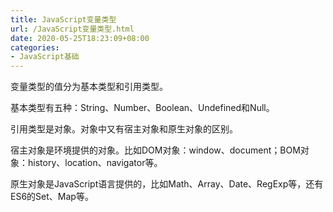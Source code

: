 ```yaml
---
title: JavaScript变量类型
url: /JavaScript变量类型.html
date: 2020-05-25T18:23:09+08:00
categories:
- JavaScript基础
---
```


变量类型的值分为基本类型和引用类型。

基本类型有五种：String、Number、Boolean、Undefined和Null。

引用类型是对象。对象中又有宿主对象和原生对象的区别。

宿主对象是环境提供的对象。比如DOM对象：window、document；BOM对象：history、location、navigator等。

原生对象是JavaScript语言提供的，比如Math、Array、Date、RegExp等，还有ES6的Set、Map等。